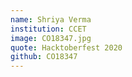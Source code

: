```yaml
---
name: Shriya Verma
institution: CCET	
image: CO18347.jpg
quote: Hacktoberfest 2020
github: CO18347	
---	
```


